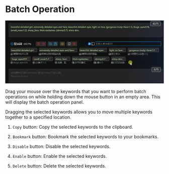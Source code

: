 # Batch Operation

![](./assets/images/demo.batch_operation.gif)

Drag your mouse over the keywords that you want to perform batch operations on while holding down the mouse button in an empty area. This will display the batch operation panel.

Dragging the selected keywords allows you to move multiple keywords together to a specified location.

1. `Copy` button: Copy the selected keywords to the clipboard.

2. `Bookmark` button: Bookmark the selected keywords to your bookmarks.

3. `Disable` button: Disable the selected keywords.

4. `Enable` button: Enable the selected keywords.

5. `Delete` button: Delete the selected keywords.